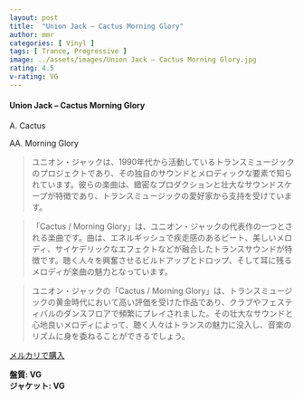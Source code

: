 ```yaml
---
layout: post
title:  "Union Jack – Cactus Morning Glory"
author: mmr
categories: [ Vinyl ]
tags: [ Trance, Progressive ]
image: ../assets/images/Union Jack – Cactus Morning Glory.jpg
rating: 4.5
v-rating: VG
---
```


#### Union Jack – Cactus Morning Glory

A. Cactus

AA. Morning Glory

> ユニオン・ジャックは、1990年代から活動しているトランスミュージックのプロジェクトであり、その独自のサウンドとメロディックな要素で知られています。彼らの楽曲は、緻密なプロダクションと壮大なサウンドスケープが特徴であり、トランスミュージックの愛好家から支持を受けています。

> 「Cactus / Morning Glory」は、ユニオン・ジャックの代表作の一つとされる楽曲です。曲は、エネルギッシュで疾走感のあるビート、美しいメロディ、サイケデリックなエフェクトなどが融合したトランスサウンドが特徴です。聴く人々を興奮させるビルドアップとドロップ、そして耳に残るメロディが楽曲の魅力となっています。

> ユニオン・ジャックの「Cactus / Morning Glory」は、トランスミュージックの黄金時代において高い評価を受けた作品であり、クラブやフェスティバルのダンスフロアで頻繁にプレイされました。その壮大なサウンドと心地良いメロディによって、聴く人々はトランスの魅力に没入し、音楽のリズムに身を委ねることができるでしょう。



[メルカリで購入](https://jp.mercari.com/item/m81782293125)

<div class="mt-4 mb-4 d-flex align-items-center">
<strong class="mr-1">盤質: VG</strong>
</div>
<div class="mt-4 mb-4 d-flex align-items-center">
<strong class="mr-1">ジャケット: VG</strong>
</div>
